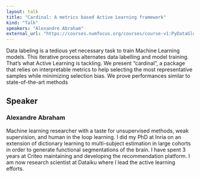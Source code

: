 ```yaml
---
layout: talk
title: "Cardinal: A metrics based Active Learning framework"
kind: "Talk"
speakers: "Alexandre Abraham"
external_url: "https://courses.numfocus.org/courses/course-v1:PyDataGlobal+PDG20-talks+2020/jump_to/block-v1:PyDataGlobal+PDG20-talks+2020+type@vertical+block@3ab2a47e2cf048dd9022aab54e26a8e0"
---
```


Data labeling is a tedious yet necessary task to train Machine Learning models. This iterative process alternates data labelling and model training. That’s what Active Learning is tackling. We present “cardinal”, a package that relies on interpretable metrics to help selecting the most representative samples while minimizing selection bias. We prove performances similar to state-of-the-art methods

## Speaker

### Alexandre Abraham

Machine learning researcher with a taste for unsupervised methods, weak supervision, and human in the loop learning. I did my PhD at Inria on an extension of dictionary learning to multi-subject estimation in large cohorts in order to generate functional segmentations of the brain. I have spent 3 years at Criteo maintaining and developing the recommendation platform. I am now research scientist at Dataiku where I lead the active learning efforts.

